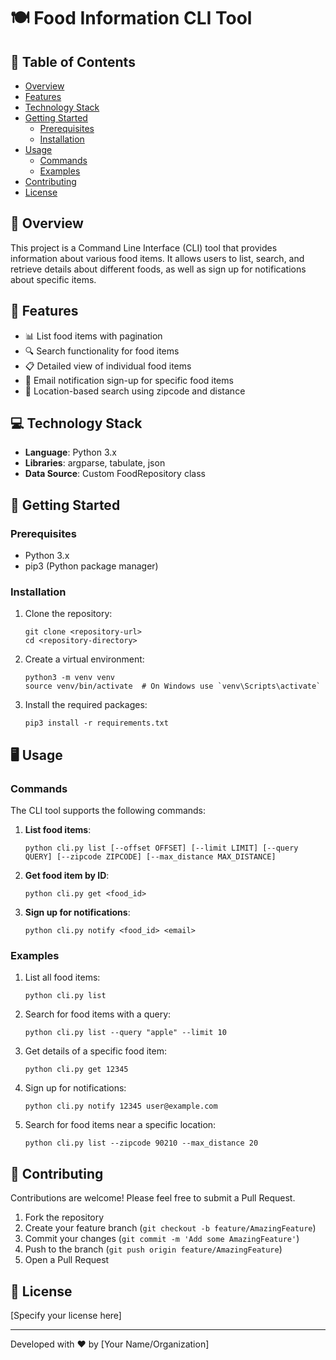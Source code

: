 # 🍽️ Food Information CLI Tool

## 📌 Table of Contents

- [Overview](#overview)
- [Features](#features)
- [Technology Stack](#technology-stack)
- [Getting Started](#getting-started)
  - [Prerequisites](#prerequisites)
  - [Installation](#installation)
- [Usage](#usage)
  - [Commands](#commands)
  - [Examples](#examples)
- [Contributing](#contributing)
- [License](#license)

## 🌟 Overview

This project is a Command Line Interface (CLI) tool that provides information about various food items. It allows users to list, search, and retrieve details about different foods, as well as sign up for notifications about specific items.

## 🚀 Features

- 📊 List food items with pagination
- 🔍 Search functionality for food items
- 📋 Detailed view of individual food items
- 📨 Email notification sign-up for specific food items
- 📍 Location-based search using zipcode and distance

## 💻 Technology Stack

- **Language**: Python 3.x
- **Libraries**: argparse, tabulate, json
- **Data Source**: Custom FoodRepository class

## 🏁 Getting Started

### Prerequisites

- Python 3.x
- pip3 (Python package manager)

### Installation

1. Clone the repository:

   ```
   git clone <repository-url>
   cd <repository-directory>
   ```

2. Create a virtual environment:

   ```
   python3 -m venv venv
   source venv/bin/activate  # On Windows use `venv\Scripts\activate`
   ```

3. Install the required packages:
   ```
   pip3 install -r requirements.txt
   ```

## 🖥️ Usage

### Commands

The CLI tool supports the following commands:

1. **List food items**:

   ```
   python cli.py list [--offset OFFSET] [--limit LIMIT] [--query QUERY] [--zipcode ZIPCODE] [--max_distance MAX_DISTANCE]
   ```

2. **Get food item by ID**:

   ```
   python cli.py get <food_id>
   ```

3. **Sign up for notifications**:
   ```
   python cli.py notify <food_id> <email>
   ```

### Examples

1. List all food items:

   ```
   python cli.py list
   ```

2. Search for food items with a query:

   ```
   python cli.py list --query "apple" --limit 10
   ```

3. Get details of a specific food item:

   ```
   python cli.py get 12345
   ```

4. Sign up for notifications:

   ```
   python cli.py notify 12345 user@example.com
   ```

5. Search for food items near a specific location:
   ```
   python cli.py list --zipcode 90210 --max_distance 20
   ```

## 🤝 Contributing

Contributions are welcome! Please feel free to submit a Pull Request.

1. Fork the repository
2. Create your feature branch (`git checkout -b feature/AmazingFeature`)
3. Commit your changes (`git commit -m 'Add some AmazingFeature'`)
4. Push to the branch (`git push origin feature/AmazingFeature`)
5. Open a Pull Request

## 📄 License

[Specify your license here]

---

Developed with ❤️ by [Your Name/Organization]
